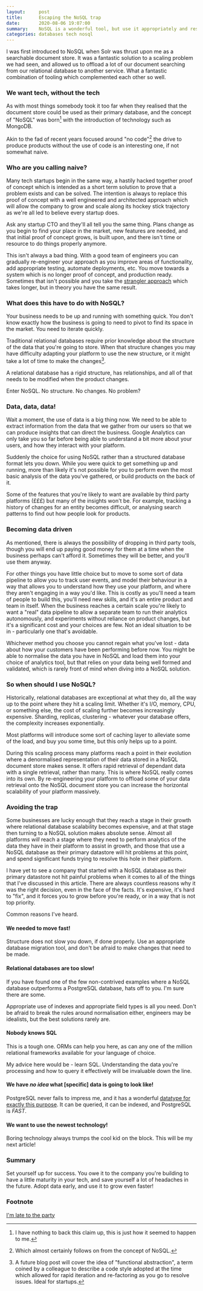 ```yaml
---
layout:     post
title:      Escaping the NoSQL trap
date:       2020-08-06 19:07:00
summary:    NoSQL is a wonderful tool, but use it appropriately and responsibly.
categories: databases tech nosql
---
```


I was first introduced to NoSQL when Solr was thrust upon me as a searchable
document store. It was a fantastic solution to a scaling problem we had seen,
and allowed us to offload a lot of our document searching from our relational
database to another service. What a fantastic combination of tooling which
complemented each other so well.

### We want tech, without the tech

As with most things somebody took it too far when they realised that the
document store could be used as their primary database, and the concept of
"NoSQL" was born[^1] with the introduction of technology such as MongoDB.

Akin to the fad of recent years focused around "no code"[^2] the drive to
produce products without the use of code is an interesting one, if not somewhat
naive.

[^1]: I have nothing to back this claim up, this is just how it seemed to happen to me.

[^2]: Which almost certainly follows on from the concept of NoSQL[^3].

[^3]: Likewise.

### Who are you calling naive?

Many tech startups begin in the same way, a hastily hacked together proof of
concept which is intended as a short term solution to prove that a problem
exists and can be solved. The intention is always to replace this proof of
concept with a well engineered and architected approach which will allow the
company to grow and scale along its hockey stick trajectory as we're all led to
believe every startup does.

Ask any startup CTO and they'll all tell you the same thing. Plans change as
you begin to find your place in the market, new features are needed, and that
initial proof of concept grows, is built upon, and there isn't time or resource
to do things properly anymore.

This isn't always a bad thing. With a good team of engineers you can gradually
re-engineer your approach as you improve areas of functionality, add
appropriate testing, automate deployments, etc. You move towards a system which
is no longer proof of concept, and production ready. Sometimes that isn't
possible and you take the [strangler approach](https://martinfowler.com/bliki/StranglerFigApplication.html) which
takes longer, but in theory you have the same result.

### What does this have to do with NoSQL?

Your business needs to be up and running with something quick. You don't know
exactly how the business is going to need to pivot to find its space in the
market. You need to iterate quickly. 

Traditional relational databases require prior knowledge about the structure of
the data that you're going to store. When that structure changes you may have
difficulty adapting your platform to use the new structure, or it might take a
lot of time to make the changes[^4].

A relational database has a rigid structure, has relationships, and all of that
needs to be modified when the product changes.

Enter NoSQL. No structure. No changes. No problem?

[^4]: A future blog post will cover the idea of "functional abstraction", a term coined by a colleague to describe a code style adopted at the time which allowed for rapid iteration and re-factoring as you go to resolve issues.  Ideal for startups.

### Data, data, data!

Wait a moment, the use of data is a big thing now. We need to be able to
extract information from the data that we gather from our users so that we can
produce insights that can direct the business. Google Analytics can only take
you so far before being able to understand a bit more about your users, and how
they interact with your platform.

Suddenly the choice for using NoSQL rather than a structured database format
lets you down. While you were quick to get something up and running,
more than likely it's not possible for you to perform even the most basic
analysis of the data you've gathered, or build products on the back of it.

Some of the features that you're likely to want are available by third party
platforms (£££) but many of the insights won't be. For example, tracking a
history of changes for an entity becomes difficult, or analysing search
patterns to find out how people look for products.

### Becoming data driven

As mentioned, there is always the possibility of dropping in third party tools,
though you will end up paying good money for them at a time when the business
perhaps can't afford it. Sometimes they will be better, and you'll use them
anyway.

For other things you have little choice but to move to some sort of data
pipeline to allow you to track user events, and model their behaviour in a way
that allows you to understand how they use your platform, and where they aren't
engaging in a way you'd like. This is costly as you'll need a team of people to
build this, you'll need new skills, and it's an entire product and team in
itself. When the business reaches a certain scale you're likely to want a
"real" data pipeline to allow a separate team to run their analytics
autonomously, and experiments without reliance on product changes, but it's a
significant cost and your choices are few. Not an ideal situation to be in -
particularly one that's avoidable.

Whichever method you choose you cannot regain what you've lost - data about how
your customers have been performing before now. You might be able to normalise
the data you have in NoSQL and load them into your choice of analytics tool,
but that relies on your data being well formed and validated, which is rarely
front of mind when diving into a NoSQL solution.

### So when should I use NoSQL?

Historically, relational databases are exceptional at what they do, all the way
up to the point where they hit a scaling limit. Whether it's I/O, memory, CPU,
or something else, the cost of scaling further becomes increasingly expensive.
Sharding, replicas, clustering - whatever your database offers, the complexity
increases exponentially.

Most platforms will introduce some sort of caching layer to alleviate some of
the load, and buy you some time, but this only helps up to a point.

During this scaling process many platforms reach a point in their evolution
where a denormalised representation of their data stored in a NoSQL document
store makes sense. It offers rapid retrieval of dependant data with a single
retrieval, rather than many. This is where NoSQL really comes into its own. By
re-engineering your platform to offload some of your data retrieval onto the
NoSQL document store you can increase the horizontal scalability of your
platform massively.

### Avoiding the trap

Some businesses are lucky enough that they reach a stage in their growth where
relational database scalability becomes expensive, and at that stage then
turning to a NoSQL solution makes absolute sense. Almost all platforms *will*
reach a stage where they need to perform analytics of the data they have in
their platform to assist in growth, and those that use a NoSQL database as
their primary datastore will hit problems at this point, and spend significant
funds trying to resolve this hole in their platform.

I have yet to see a company that started with a NoSQL database as their primary
datastore not hit painful problems when it comes to all of the things that I've
discussed in this article. There are always countless reasons why it was the
right decision, even in the face of the facts. It's expensive, it's hard to
"fix", and it forces you to grow before you're ready, or in a way that is not
top priority.

Common reasons I've heard.

#### We needed to move fast!

Structure does not slow you down, if done properly. Use an appropriate database
migration tool, and don't be afraid to make changes that need to be made.

#### Relational databases are too slow!

If you have found one of the few non-contrived examples where a NoSQL database
outperforms a PostgreSQL database, hats off to you. I'm sure there are some.

Appropriate use of indexes and appropriate field types is all you need. Don't
be afraid to break the rules around normalisation either, engineers may be
idealists, but the best solutions rarely are.

#### Nobody knows SQL

This is a tough one. ORMs can help you here, as can any one of the million
relational frameworks available for your language of choice.

My advice here would be - learn SQL. Understanding the data you're processing
and how to query it effectively will be invaluable down the line.

#### We have *no idea* what [specific] data is going to look like!

PostgreSQL never fails to impress me, and it has a wonderful
 [datatype for exactly this purpose](https://www.postgresql.org/docs/9.4/datatype-json.html).
It can be queried, it can be indexed, and PostgreSQL is *FAST*.

#### We want to use the newest technology!

Boring technology always trumps the cool kid on the block. This will be my next
article!

### Summary

Set yourself up for success. You owe it to the company you're building to have
a little maturity in your tech, and save yourself a lot of headaches in the
future. Adopt data early, and use it to grow even faster!

### Footnote

[I'm late to the party](https://www.enterprisedb.com/blog/those-who-forget-past-are-doomed-repeat-it)

